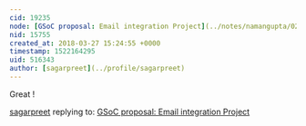 ```yaml
---
cid: 19235
node: [GSoC proposal: Email integration Project](../notes/namangupta/02-17-2018/gsoc-proposal)
nid: 15755
created_at: 2018-03-27 15:24:55 +0000
timestamp: 1522164295
uid: 516343
author: [sagarpreet](../profile/sagarpreet)
---
```


Great !

[sagarpreet](../profile/sagarpreet) replying to: [GSoC proposal: Email integration Project](../notes/namangupta/02-17-2018/gsoc-proposal)

